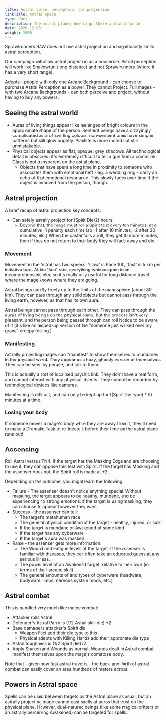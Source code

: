 ```yaml
---
title: Astral space, perception, and projection
linkTitle: Astral space
type: docs
description: The astral plane; how to go there and what to do
date: 2020-12-03
weight: 1000
---
```


Sprawlrunners RAW does not use astral projection and significantly limits astral perception.

Our campaign will allow astral projection as a houserule. Astral perception will work like Shadowrun (long distance) and not Sprawlrunners (where it has a very short range).

Adepts - people with only one Arcane Background - can choose to purchase Astral Perception as a power. They cannot Project. Full mages - with two Arcane Backgrounds - can both perceive and project, without having to buy any powers.

## Seeing the astral world

* Auras of living things appear like melanges of bright colours in the approximate shape of the person. Sentient beings have a dizzyingly complicated aura of swirling colours; non-sentient ones have simpler patterns but still glow brightly. Plantlife is more muted but still unmistakable. 
* Physical objects appear as flat, opaque, grey shadows. All technological detail is obscured; it's extremely difficult to tell a gun from a commlink. Glass is not transparent on the astral plane.
	* Objects that have spent a long time in proximity to someone who associates them with emotional heft - eg. a wedding ring - carry an echo of that emotional resonance. This slowly fades over time if the object is removed from the person, though.

## Astral projection

A brief recap of astral projection key concepts:

* Can safely astrally project for (Spirit Die/2) hours. 
	* Beyond that, the mage must roll a Spirit test every ten minutes, at a cumulative -1 penalty each time (so -1 after 10 minutes; -2 after 20 minutes, etc.) When the caster fails a roll, they get 10 more minutes, then if they do not return to their body they will fade away and die.

### Movement

Movement in the Astral has two speeds: 'slow' is Pace 100, 'fast' is 5 km per initiative turn. At the 'fast' rate, everything whizzes past in an incomprehensible blur, so it's really only useful for long distance travel where the mage knows where they are going.

Astral beings can fly freely up to the limits of the manasphere (about 80 km). They can pass through any solid objects but cannot pass through the living earth, however, as that has its own aura.

Astral beings cannot pass through each other. They can pass through the auras of living beings on the physical plane, but the process isn't very pleasant, and the person being passed through can roll Notice to be aware of it (it's like an amped-up version of the "someone just walked over my grave" creepy feeling.)

### Manifesting

Astrally projecting mages can "manifest" to show themselves to mundanes in the physical world. They appear as a hazy, ghostly version of themselves. They can be seen by people, and talk to them.

This is actually a sort of localised psychic link. They don't have a real form, and cannot interact with any physical objects. They cannot be recorded by technological devices like cameras.

Manifesting is difficult, and can only be kept up for ((Spirit Die type) * 5) minutes at a time.

### Losing your body

If someone moves a mage's body while they are away from it, they'll need to make a Dramatic Task to re-locate it before their time on the astral plane runs out!

## Assensing

Roll Astral versus TN4. If the target has the Masking Edge and are choosing to use it, they can oppose this test with Spirit. If the target has Masking and the assenser does not, the Spirit roll is made at +2.

Depending on the outcome, you might learn the following:

* Failure - The assenser doesn't notice anything special. Without masking, the target appears to be healthy, mundane, and be experiencing no strong emotions. If the target is using masking, they can choose to appear however they want.
* Success - the assenser can tell:
  * The target's metahuman race
  * The general physical condition of the target - healthy, injured, or sick
  * If the target is mundane or Awakened of some kind
  * If the target has any cyberware
  * If the target's aura was masked
* Raise - the assenser gets more information:
	* The Wound and Fatigue levels of the target. If the assenser is familiar with diseases, they can often take an educated guess at any serious illness.
	* The power level of an Awakened target, relative to their own (in terms of their arcane skill)
	* The general amounts of and types of cyberware (headware, bodyware, limbs, nervous system mods, etc.)

## Astral combat

This is handled very much like melee combat:

* Attacker rolls Astral
* Defender's Astral Parry is (1/2 Astral skill die) +2
* Base damage is attacker's Spirit die
	* Weapon Foci add their die type to this
	* Physical adepts with Killing Hands add their approriate die type
* Astral toughness is (1/2 Spirit die)+2.
* Apply Shaken and Wounds as normal. Wounds dealt in Astral combat manifest themselves upon the mage's comatose body.

Note that - given how fast astral travel is - the back-and-forth of astral combat can easily cover an area hundreds of meters across.

## Powers in Astral space

Spells can be used between targets on the Astral plane as usual, but an astrally projecting mage cannot cast spells at auras that exist on the physical plane. However, dual-natured beings (like some magical critters or an astrally perceiving Awakened) can be targeted for spells.


<!--
unarmed combat does Spirit damage



Astral Projection
Rank: Novice 
Power Points: 0 
Range: Self
 Duration: 2 hours
Trappings: Projecting your soul 
You project your essence into the Astral Plane.  The Ghostly world of Spirits that overlaps our plane and is in some ways a reverse mirror of it, so that the people and places that dominate our reality fade to dim shadows, and the shape of magic and life that may be vague impressions jump to startlingly colorful life. While Astrally Projected your meat body is incapacitated.  Your astral form is invisible and intangible to people in the meat world. Your astral form can fly at Pace 24 and may “run” for 2d6″ of additional movement..  Your Astral form does not have access to any of your gear but does have Astral copies of all Foci you are bonded to.


-->


<!--
Assensing
Information gained from examining a target through the Astral Plane. Once a caster is perceiving or projecting on the Astral Plane roll another casting check VS the Target’s Spirit.
Failure- No information gained.
Success- You can tell the health of the target in general terms. You get an impression of the targets emotions and whether they are mundane or Awakened.
Raise- You know the if the target has cyberware implants and their locations. You also know what type of magical ability is being used. You also recognize the subjects aura if you’ve seen it before (regardless of disguises or surgeries).
Two Raises- You know whether their magical aptitude and Essence is lower, equal, or higher than yours. You can also gain a general knowledge of afflictions to the target (diseases, poisons, etc).
Three Raises- You know if the target has any bioware implants, their exact Essence amount and the actual skill level of their magical ability. You also gain acute knowledge of any sickness, disease, or poisons in the target.

-->


<!--
When a Magician or Adept perceive in the Astral Plane they are able to use the Assensing ability and also see creatures and magic. A Magician or an Adept can also use spells to damage creatures from that plane of existence (for half damage). All stats go off of physical abilities as on the character sheet. For a Magician to fully interact with the Astral Plane he must leave his body and project his essence there. While on the Astral Plane any spell cast on a creature there does full damage. Things on the Astral Plane happens faster than in the real world, so if combat is split between the Astral Plane and the physical world, resolve what happens on the Astral Plane in a combat round before the physical plane.
While on the Astral Plane treat a Magician’s Mental Attributes as one higher than on the character sheet (this goes for Critters as well). Ignore physical attributes. For resisiting damage directed at the Magician or for critters follow this:
Agility- Use Smarts; Strength and Vigor- Use Spirit.

A Magician’s physical body is helpless while he is on the Astral Plane and can be dispatched easily, so be careful. If a Magician dies on the Astral Plane, his body dies as well. If a Magician’s body is killed while he is on the Astral Plane his essence is trapped and eventually he’ll go insane and become a ghost, wraith, or other type of nasty Astral critter. A Magician can remain in control of myself for the duration of normally being able to be in the Astral Plane. He can also manifest as a spirit on the physical plane during this time and cause havoc or revenge during that time. He can cast spells (still suffers drain) and interact with people during this time.
If a Magician feels damage to his body (and isn’t killed) he can immediately return to his body as a Standard Action. If he is engaged in an activity/combat he must make a Spirit Test TN of 6 to successfully pull his consciousness back into his body.

-->